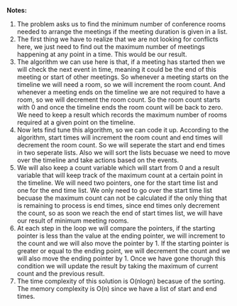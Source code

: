 **Notes:**

1. The problem asks us to find the minimum number of conference rooms needed to arrange the meetings if the meeting duration is given in a list.
2. The first thing we have to realize that we are not looking for conflicts here, we just need to find out the maximum number of meetings happening at any point in a time. This would be our result.
3. The algorithm we can use here is that, if a meeting has started then we will check the next event in time, meaning it could be the end of this meeting or start of other meetings. So whenever a meeting starts on the timeline we will need a room, so we will increment the room count. And whenever a meeting ends on the timeline we are not required to have a room, so we will decrement the room count. So the room count starts with 0 and once the timeline ends the room count will be back to zero. We need to keep a result which records the maximum number of rooms required at a given point on the timeline.
4. Now lets find tune this algorithm, so we can code it up. According to the algorithm, start times will increment the room count and end times will decrement the room count. So we will seperate the start and end times in two seperate lists. Also we will sort the lists becuase we need to move over the timeline and take actions based on the events.
5. We will also keep a count variable which will start from 0 and a result variable that will keep track of the maximum count at a certain point in the timeline. We will need two pointers, one for the start time list and one for the end time list. We only need to go over the start time list becuase the maximum count can not be calculated if the only thing that is remaining to process is end times, since end times only decrement the count, so as soon we reach the end of start times list, we will have our result of minimum meeting rooms.
6. At each step in the loop we will compare the pointers, if the starting pointer is less than the value at the ending pointer, we will increment to the count and we will also move the pointer by 1. If the starting pointer is greater or equal to the ending point, we will decrement the count and we will also move the ending pointer by 1. Once we have gone thorugh this condition we will update the result by taking the maximum of current count and the previous result.
7. The time complexity of this solution is O(nlogn) becasue of the sorting. The memory complexity is O(n) since we have a list of start and end times.
